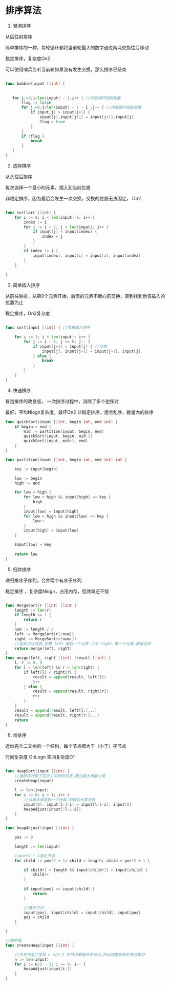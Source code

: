 # 排序算法

1. 冒泡排序

从后往前排序

简单排序的一种，每轮循环都将当前轮最大的数字通过两两交换往后移动

稳定排序，复杂度On2

可以使用哨兵监听当前轮如果没有发生交换，那么排序已结束

```go

func bubble(input []int) {
   
   
   for i:=0;i<len(input) - 1;i++ { //外层循环控制轮数
       flag := false
       for j:=0;j<len(input) - 1 - i ;j++ { //内层循环控制交换
           if input[j] > input[j+1] {
               input[j],input[j+1] = input[j+1],input[j]
               flag = true
           }
       }
       if !flag {
           break
       }
   }
}

```

2. 选择排序

从头往后排序

每次选择一个最小的元素，插入到当前位置

非稳定排序，因为最后会发生一次交换，交换的位置无法固定， On2

```go

func sort(arr []int) {
    for i := 0; i < len(input)-1; i++ {
		index := i
		for j := i + 1; j < len(input); j++ {
			if input[j] < input[index] {
				index = j
			}
		}
		if index != i {
			input[index], input[i] = input[i], input[index]
		}
    }
    
}
```

3. 简单插入排序

从前往后排，从第0个元素开始，后面的元素不断向前交换，直到找到他该插入的位置为止

稳定排序，On2复杂度

```go

func sort(input []int) { //简单插入排序

	for i := 1; i < len(input); i++ {
		for j := i - 1; j >= 0; j-- {
			if input[j+1] < input[j] { //交换
				input[j], input[j+1] = input[j+1], input[j]
			} else {
				break
			}
		}
	}
}
```

4. 快速排序

冒泡排序的改良版， 一次排序过程中，消除了多个逆序对

最好，平均Nlogn复杂度，最坏On2 非稳定排序，适合乱序，数量大的排序

```go
func quickSort(input []int, begin int, end int) {
	if begin < end {
		mid := partition(input, begin, end)
		quickSort(input, begin, mid-1)
		quickSort(input, mid+1, end)
	}
}

func partition(input []int, begin int, end int) int {

	key := input[begin]

	low := begin
	high := end

	for low < high {
		for low < high && input[high] >= key {
			high--
		}
		input[low] = input[high]
		for low < high && input[low] <= key {
			low++
		}
		input[high] = input[low]
	}

	input[low] = key
	
	return low
}

```

5. 归并排序

递归排序子序列，合并两个有序子序列

稳定排序 ，复杂度Nlogn，占用内存，但效率还不错

```go

func MergeSort(r []int) []int {
	length := len(r)
	if length <= 1 {
		return r
	}
	num := length / 2
	left := MergeSort(r[:num])
	right := MergeSort(r[num:])
	//此处可以改良,如果 left 最后一个元素 小于 right 第一个元素,直接合并
	return merge(left, right)
}
func merge(left, right []int) (result []int) {
	l, r := 0, 0
	for l < len(left) && r < len(right) {
		if left[l] < right[r] {
			result = append(result, left[l])
			l++
		} else {
			result = append(result, right[r])
			r++
		}
	}
	result = append(result, left[l:]...)
	result = append(result, right[r:]...)
	return
}
```

6. 堆排序

近似完全二叉树的一个结构，每个节点都大于（小于）子节点

时间复杂度 OnLogn 空间复杂度O1

```go

func HeapSort(input []int) {
	//堆排序利用了完全二叉树的性质,建立最大堆最小堆
	createHeap(input)

	l := len(input)
	for i := 0; i < l; i++ {
		//从最大堆里取一个元素,和最后元素交换
		input[0], input[l-1-i] = input[l-1-i], input[0]
		heapAdjust(input[:l-1-i])
	}
}

func heapAdjust(input []int) {

	pos := 0

	length := len(input)

	//pos*2 + 1是左节点
	for child := pos*2 + 1; child < length; child = pos*2 + 1 {

		if child+1 < length && input[child+1] > input[child] {
			child++
		}
		
		if input[pos] >= input[child] {
			return
		}

		//循环下沉
		input[pos], input[child] = input[child], input[pos]
		pos = child
	}

}

//建初堆
func createHeap(input []int) {

	//由于完全二叉树 > n/2-1 的节点都是叶子节点,所以调整前面的节点即可
	n := len(input)
	for i := n/2 - 1; i >= 0; i-- {
		heapAdjust(input[i:])
	}
}

```